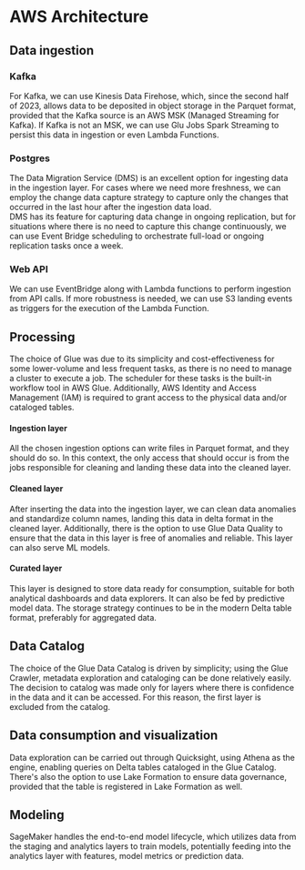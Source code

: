 # AWS Architecture

## Data ingestion

### Kafka
For Kafka, we can use Kinesis Data Firehose, which, since the second half of 2023, allows data to be deposited in object storage in the Parquet format, provided that the Kafka source is an AWS MSK (Managed Streaming for Kafka). If Kafka is not an MSK, we can use Glu Jobs Spark Streaming to persist this data in ingestion or even Lambda Functions.

### Postgres

The Data Migration Service (DMS) is an excellent option for ingesting data in the ingestion layer. For cases where we need more freshness, we can employ the change data capture strategy to capture only the changes that occurred in the last hour after the ingestion data load.  
DMS has its feature for capturing data change in ongoing replication, but for situations where there is no need to capture this change continuously, we can use Event Bridge scheduling to orchestrate full-load or ongoing replication tasks once a week.

### Web API
We can use EventBridge along with Lambda functions to perform ingestion from API calls. If more robustness is needed, we can use S3 landing events as triggers for the execution of the Lambda Function.

## Processing
The choice of Glue was due to its simplicity and cost-effectiveness for some lower-volume and less frequent tasks, as there is no need to manage a cluster to execute a job. The scheduler for these tasks is the built-in workflow tool in AWS Glue. Additionally, AWS Identity and Access Management (IAM) is required to grant access to the physical data and/or cataloged tables.

#### Ingestion layer
All the chosen ingestion options can write files in Parquet format, and they should do so. In this context, the only access that should occur is from the jobs responsible for cleaning and landing these data into the cleaned layer.

#### Cleaned layer
After inserting the data into the ingestion layer, we can clean data anomalies and standardize column names, landing this data in delta format in the cleaned layer. Additionally, there is the option to use Glue Data Quality to ensure that the data in this layer is free of anomalies and reliable. This layer can also serve ML models.

#### Curated layer
This layer is designed to store data ready for consumption, suitable for both analytical dashboards and data explorers. It can also be fed by predictive model data. The storage strategy continues to be in the modern Delta table format, preferably for aggregated data.

## Data Catalog
The choice of the Glue Data Catalog is driven by simplicity; using the Glue Crawler, metadata exploration and cataloging can be done relatively easily. The decision to catalog was made only for layers where there is confidence in the data and it can be accessed. For this reason, the first layer is excluded from the catalog.

## Data consumption and visualization
Data exploration can be carried out through Quicksight, using Athena as the engine, enabling queries on Delta tables cataloged in the Glue Catalog. There's also the option to use Lake Formation to ensure data governance, provided that the table is registered in Lake Formation as well.

## Modeling
SageMaker handles the end-to-end model lifecycle, which utilizes data from the staging and analytics layers to train models, potentially feeding into the analytics layer with features, model metrics or prediction data.
